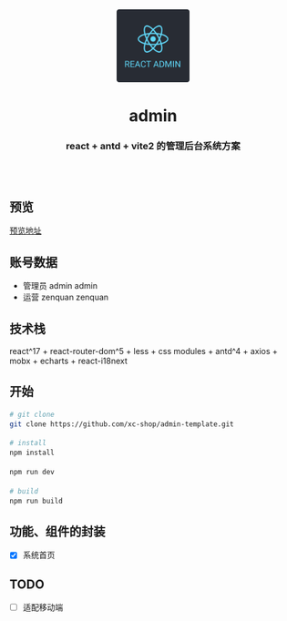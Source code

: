 <div align="center">
  <img src="./public/logo.png" style="width: 128px; height: 128px;">
  <h1>admin</h1>
  <h3>react + antd + vite2 的管理后台系统方案</h3>
</div>
<br>
<br>

## 预览
[预览地址](https://react-admin-template.vercel.app/#/login)

## 账号数据
- 管理员 admin admin
- 运营 zenquan zenquan

## 技术栈
react^17 + react-router-dom^5 + less + css modules + antd^4 + axios + mobx + echarts + react-i18next

## 开始
```bash
# git clone
git clone https://github.com/xc-shop/admin-template.git

# install
npm install

npm run dev

# build
npm run build
```
## 功能、组件的封装
- [x] 系统首页

## TODO
- [ ] 适配移动端
